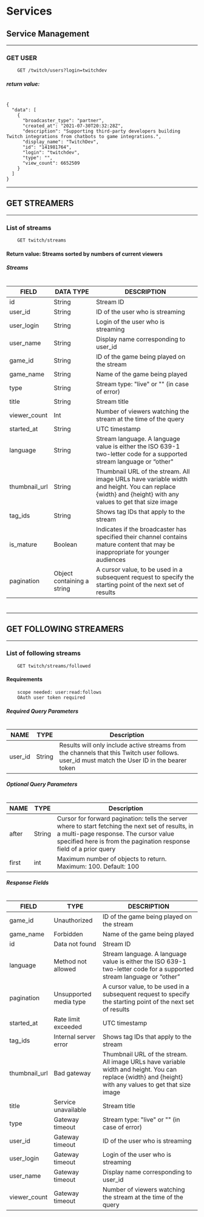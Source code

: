 # Services

## Service Management

---
### GET USER
```
    GET /twitch/users?login=twitchdev
```

##### return value:
#
```
{
  "data": [
    {
      "broadcaster_type": "partner",
      "created_at": "2021-07-30T20:32:28Z",
      "description": "Supporting third-party developers building Twitch integrations from chatbots to game integrations.",
      "display_name": "TwitchDev",
      "id": "141981764",
      "login": "twitchdev",
      "type": "",
      "view_count": 6652509
    }
  ]
}
```
---
## GET STREAMERS
---
### List of streams
```
    GET twitch/streams
```
#### Return value: Streams sorted by numbers of current viewers
##### Streams
#
| FIELD         | DATA TYPE        | DESCRIPTION                   |
| -----------  | ----------- | --------------------------|
| id             |     String     |  Stream ID|
| user_id  |     String     |  ID of the user who is streaming|
| user_login               |     String     |  Login of the user who is streaming |
| user_name  |     String     | Display name corresponding to user_id|
| game_id  |     String     |  ID of the game being played on the stream    |
| game_name  |     String     |  Name of the game being played      |
| type  |     String     |  Stream type: "live" or "" (in case of error)    |
| title  |     String     | Stream title                   |
| viewer_count  |     Int     |  Number of viewers watching the stream at the time of the query          |
| started_at  |     String     | UTC timestamp                   |
| language  |     String     |  Stream language. A language value is either the ISO 639-1 two-letter code for a supported stream language or “other"                     |
| thumbnail_url  |     String     |  Thumbnail URL of the stream. All image URLs have variable width and height. You can replace {width} and {height} with any values to get that size image                     |
| tag_ids  |     String     | Shows tag IDs that apply to the stream    |
| is_mature  |     Boolean     |  Indicates if the broadcaster has specified their channel contains mature content that may be inappropriate for younger audiences|
| pagination  |     Object containing a string     |  A cursor value, to be used in a subsequent request to specify the starting point of the next set of results              |
#
---
## GET FOLLOWING STREAMERS
---
### List of following streams
```
    GET twitch/streams/followed
```
#### Requirements
```
    scope needed: user:read:follows
    OAuth user token required
```
##### Required Query Parameters
#
| NAME  | TYPE | Description | 
| ----------- | ----------- | -- |
| user_id | String      | Results will only include active streams from the channels that this Twitch user follows. user_id must match the User ID in the bearer token |
##### Optional Query Parameters
#
| NAME  | TYPE | Description | 
| ----------- | ----------- | -- |
| after | String      | Cursor for forward pagination: tells the server where to start fetching the next set of results, in a multi-page response. The cursor value specified here is from the pagination response field of a prior query |
|first |int | Maximum number of objects to return. Maximum: 100. Default: 100|
##### Response Fields
#
| FIELD | TYPE | DESCRIPTION |
| -- | -- | --- |
| game_id    | Unauthorized      | ID of the game being played on the stream |
| game_name    | Forbidden      |Name of the game being played|
| id    | Data not found      |Stream ID|
| language    |  Method not allowed     |Stream language. A language value is either the ISO 639-1 two-letter code for a supported stream language or “other”|
| pagination   | Unsupported media type      |A cursor value, to be used in a subsequent request to specify the starting point of the next set of results|
| started_at| Rate limit exceeded      |UTC timestamp|
| tag_ids| Internal server error      |Shows tag IDs that apply to the stream|
| thumbnail_url| Bad gateway      |Thumbnail URL of the stream. All image URLs have variable width and height. You can replace {width} and {height} with any values to get that size image|
| title    | Service unavailable      |Stream title|
| type  | Gateway timeout      |Stream type: "live" or "" (in case of error)|
| user_id  | Gateway timeout      |ID of the user who is streaming|
| user_login | Gateway timeout      |Login of the user who is streaming|
| user_name  | Gateway timeout      |Display name corresponding to user_id|
| viewer_count  | Gateway timeout      |Number of viewers watching the stream at the time of the query|